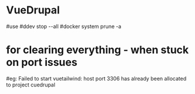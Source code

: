 # VueDrupal

#use 
#ddev stop --all
#docker system prune -a
# for clearing everything - when stuck on port issues

#eg: Failed to start vuetailwind: host port 3306 has already been allocated to project cuedrupal 

